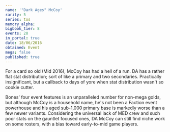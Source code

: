 ```yaml
---
name: '"Dark Ages" McCoy'
rarity: 5
series: tos
memory_alpha:
bigbook_tier: 8
events: 20
in_portal: true
date: 18/06/2016
obtained: Event
mega: false
published: true
---
```


For a card so old (Mid 2016), McCoy has had a hell of a run. DA has a rather flat stat distribution; sort of like a primary and two secondaries. Practically insignificant, but a callback to days of yore when stat distribution wasn't so cookie cutter.

Bones' four event features is an unparalleled number for non-mega golds, but although McCoy is a household name, he's not been a Faction event powerhouse and his aged sub-1,000 primary base is markedly worse than a few newer variants. Considering the universal lack of MED crew and such poor stats on the gauntlet focused ones, DA McCoy can still find niche work on some rosters, with a bias toward early-to-mid game players.
